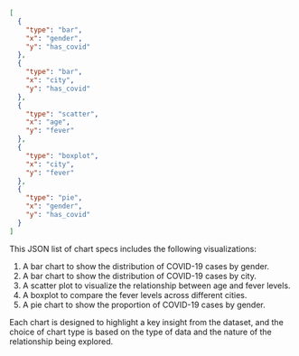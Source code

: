 ```json
[
  {
    "type": "bar",
    "x": "gender",
    "y": "has_covid"
  },
  {
    "type": "bar",
    "x": "city",
    "y": "has_covid"
  },
  {
    "type": "scatter",
    "x": "age",
    "y": "fever"
  },
  {
    "type": "boxplot",
    "x": "city",
    "y": "fever"
  },
  {
    "type": "pie",
    "x": "gender",
    "y": "has_covid"
  }
]
```
This JSON list of chart specs includes the following visualizations:

1.  A bar chart to show the distribution of COVID-19 cases by gender.
2.  A bar chart to show the distribution of COVID-19 cases by city.
3.  A scatter plot to visualize the relationship between age and fever levels.
4.  A boxplot to compare the fever levels across different cities.
5.  A pie chart to show the proportion of COVID-19 cases by gender.

Each chart is designed to highlight a key insight from the dataset, and the choice of chart type is based on the type of data and the nature of the relationship being explored.